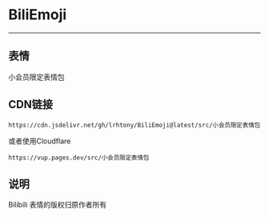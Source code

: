 # BiliEmoji
---
## 表情
小会员限定表情包
## CDN链接
```
https://cdn.jsdelivr.net/gh/lrhtony/BiliEmoji@latest/src/小会员限定表情包
```
或者使用Cloudflare
```
https://vup.pages.dev/src/小会员限定表情包
```
## 说明
Bilibili 表情的版权归原作者所有
